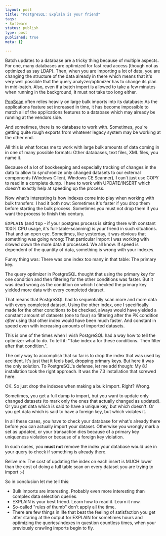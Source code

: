```yaml
---
layout: post
title: "PostgreSQL: Explain is your friend"
tags:
- Software
status: publish
type: post
published: true
meta: {}

---
```

<p>Batch updates to a database are a tricky thing because of multiple aspects. For one, many databases are optimized for fast read access (though not as optimized as say LDAP). Then, when you are importing a lot of data, you are changing the structure of the data already in there which means that it's very well possible that the query analyzer/optimizer has to change its plan in mid-batch. Also, even if a batch import is allowed to take a few minutes when running in the background, it must not take too long either.</p>
<p><a href="http://www.popscan.ch">PopScan</a> often relies heavily on large bulk imports into its database: As the applications feature set increased in time, it has become impossible to match all of the applications features to a database which may already be running at the vendors side.</p>
<p>And sometimes, there is no database to work with. Sometimes, you're getting quite rough exports from whatever legacy system may be working at the other end.</p>
<p>All this is what forces me to work with large bulk amounts of data coming in in one of many possible formats: Other databases, text files, XML files, you name it.</p>
<p>Because of a lot of bookkeeping and especially tracking of changes in the data to allow to synchronize only changed datasets to our external components (Windows Client, Windows CE Scanner), I can't just use COPY to read in a complete dump. I have to work with UPDATE/INSERT which doesn't exactly help at speeding up the process.</p>
<p>Now what's interesting is how indexes come into play when working with bulk transfers: I had it both now: Sometimes it's faster if you drop them before starting the bulk process. Sometimes you must not drop them if you want the process to finish this century.</p>
<p><tt>EXPLAIN</tt> (and <tt>top</tt> - if your postgres process is sitting there with constant 100% CPU usage, it's full-table-scanning) is your friend in such situations. That and an open eye. Sometimes, like yesterday, it was obvious that something was going wrong: That particular Import I was working with slowed down the more data it processed. We all know: If speed is dependent of the quantity of data, something is wrong with your indexes.</p>
<p>Funny thing was: There was one index too many in that table: The primary key.</p>
<p>The query optimizer in PostgreSQL thought that using the primary key for one condition and then filtering for the other conditions was faster. But it was dead wrong as the condition on which I checked the primary key yielded more data with every completed dataset.</p>
<p>That means that PostgreSQL had to sequentially scan more and more data with every completed dataset. Using the other index, one I specifically made for the other conditions to be checked, always would have yielded a constant amount of datasets (one to four) so filtering after the PK condition <em>after</em> using that other index would have been much faster. And constant in speed even with increasing amounts of imported datasets.</p>
<p>This is one of the times when I wish PostgreSQL had a way how to tell the optimizer what to do. To tell it: "Take index a for these conditions. Then filter after that condition.".</p>
<p>The only way to accomplish that so far is to drop the index that was used by accident. It's just that it feels bad, dropping primary keys. But here it was the only solution. To PostgreSQL's defense, let me add though: My 8.1 installation took the right approach. It was the 7.3 installation that screwed here.</p>
<p>OK. So just drop the indexes when making a bulk import. Right? Wrong.</p>
<p>Sometimes, you get a full dump to import, but you want to update only changed datasets (to mark only the ones that actually changed as updated). Or you get data which is said to have a unique key, but which doesn't. Or you get data which is said to have a foreign key, but which violates it.</p>
<p>In all these cases, you have to check your database for what's already there before you can actually import your dataset. Otherwise you wrongly mark a set as updated, or your transaction dies because of a primary key uniqueness violation or because of a foreign key violation.</p>
<p>In such cases, you <strong>must not</strong> remove the index your database would use in your query to check if something is already there.</p>
<p>Belive me: The cost of updating the index on each insert is MUCH lower than the cost of doing a full table scan on every dataset you are trying to import ;-)</p>
<p>So in conclusion let me tell this:</p>
<ul>
    <li>Bulk imports are interesting. Probably even more interesting than complex data selection queries.</li>
    <li>EXPLAIN is your best friend. Learn how to read it. Learn it now.</li>
    <li>So-called "rules of thumb" don't apply all the time.</li>
    <li>There are few things in life that beat the feeling of satisfaction you get after staring at the output for EXPLAIN for sometimes hours and optimizing the queries/indexes in question countless times, when your previously crawling imports begin to fly.</li>
</ul>
